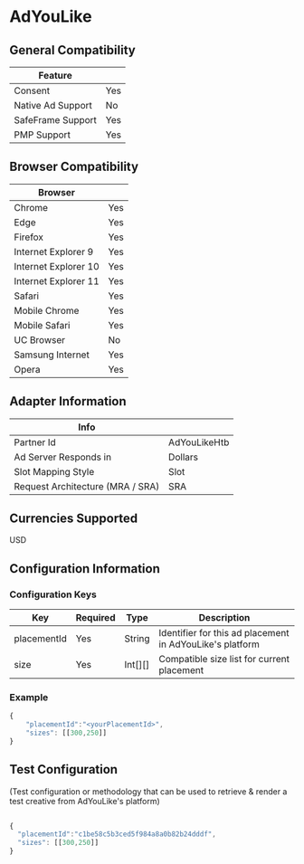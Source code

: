 # AdYouLike

## General Compatibility
|Feature|  |
|---|---|
| Consent | Yes |
| Native Ad Support | No |
| SafeFrame Support | Yes |
| PMP Support | Yes |
 
## Browser Compatibility
| Browser |  |
|--- |---|
| Chrome | Yes |
| Edge | Yes |
| Firefox | Yes |
| Internet Explorer 9 | Yes |
| Internet Explorer 10 | Yes |
| Internet Explorer 11 | Yes |
| Safari | Yes |
| Mobile Chrome | Yes |
| Mobile Safari | Yes |
| UC Browser | No |
| Samsung Internet | Yes |
| Opera | Yes |
 
## Adapter Information
| Info | |
|---|---|
| Partner Id | AdYouLikeHtb |
| Ad Server Responds in | Dollars |
| Slot Mapping Style | Slot |
| Request Architecture (MRA / SRA) | SRA |
 
## Currencies Supported
 USD
 
## Configuration Information
### Configuration Keys
| Key | Required | Type | Description |
|---|---|---|---|
| placementId | Yes | String | Identifier for this ad placement in AdYouLike's platform |
| size | Yes | Int[][] | Compatible size list for current placement |
### Example
```javascript
{	 
	"placementId":"<yourPlacementId>",
	"sizes": [[300,250]]
}
```

## Test Configuration
(Test configuration or methodology that can be used to retrieve & render a test creative from AdYouLike's platform)
```javascript
 
{	 
  "placementId":"c1be58c5b3ced5f984a8a0b82b24dddf",
  "sizes": [[300,250]]
}
  
```
